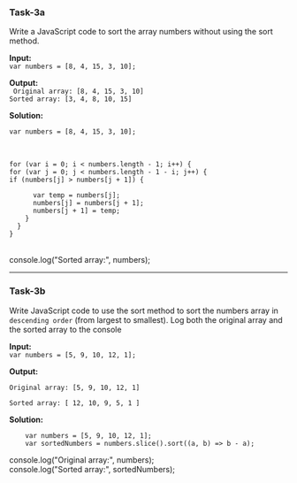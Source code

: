 ### Task-3a

Write a JavaScript code to sort the array numbers without using the sort method.

**Input:**
<br>
`var numbers = [8, 4, 15, 3, 10];`

**Output:**
<br>
` Original array: [8, 4, 15, 3, 10]`
<br>
`Sorted array: [3, 4, 8, 10, 15]`

**Solution:**
<br>

    var numbers = [8, 4, 15, 3, 10];

<br>

    for (var i = 0; i < numbers.length - 1; i++) {
    for (var j = 0; j < numbers.length - 1 - i; j++) {
    if (numbers[j] > numbers[j + 1]) {

          var temp = numbers[j];
          numbers[j] = numbers[j + 1];
          numbers[j + 1] = temp;
        }
      }
    }

<br>
console.log("Sorted array:", numbers);

---

### Task-3b

Write JavaScript code to use the sort method to sort the numbers array in `descending order` (from largest to smallest). Log both the original array and the sorted array to the console

**Input:**
<br>
`var numbers = [5, 9, 10, 12, 1];`

**Output:**
<br>

`Original array: [5, 9, 10, 12, 1]`
<br>

`Sorted array: [ 12, 10, 9, 5, 1 ]`

**Solution:**
<br>

        var numbers = [5, 9, 10, 12, 1];
        var sortedNumbers = numbers.slice().sort((a, b) => b - a);

console.log("Original array:", numbers);
<br>
console.log("Sorted array:", sortedNumbers);
